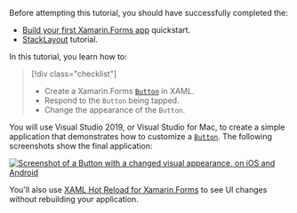 Before attempting this tutorial, you should have successfully completed the:

- [Build your first Xamarin.Forms app](~/get-started/first-app/index.md) quickstart.
- [StackLayout](~/get-started/tutorials/stacklayout/index.yml) tutorial.

In this tutorial, you learn how to:

> [!div class="checklist"]
>
> - Create a Xamarin.Forms [`Button`](xref:Xamarin.Forms.Button) in XAML.
> - Respond to the `Button` being tapped.
> - Change the appearance of the `Button`.

You will use Visual Studio 2019, or Visual Studio for Mac, to create a simple application that demonstrates how to customize a [`Button`](xref:Xamarin.Forms.Button). The following screenshots show the final application:

[![Screenshot of a Button with a changed visual appearance, on iOS and Android](../images/change-button-appearance.png "Button with changed appearance")](../images/change-button-appearance-large.png#lightbox "Button with changed appearance")

You'll also use [XAML Hot Reload for Xamarin.Forms](~/xamarin-forms/xaml/hot-reload.md) to see UI changes without rebuilding your application.
